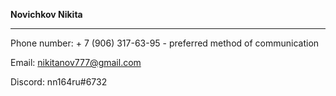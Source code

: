**Novichkov Nikita**

---
Phone number: + 7 (906) 317-63-95 - preferred method of communication

Email: nikitanov777@gmail.com

Discord: nn164ru#6732
